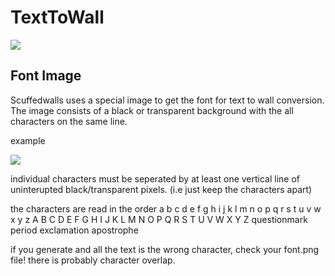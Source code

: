 # TextToWall

![](https://github.com/thelightdesigner/ScuffedWalls/blob/main/Readme/geico.png)

## Font Image
Scuffedwalls uses a special image to get the font for text to wall conversion. The image consists of a black or transparent background with the all characters on the same line.

example

![](https://github.com/thelightdesigner/ScuffedWalls/blob/main/Examples/fonts/litefont.png)

individual characters must be seperated by at least one vertical line of uninterupted black/transparent pixels.  (i.e just keep the characters apart)

the characters are read in the order 
a b c d e f g h i j k l m n o p q r s t u v w x y z
A B C D E F G H I J K L M N O P Q R S T U V W X Y Z
questionmark period exclamation apostrophe

if you generate and all the text is the wrong character, check your font.png file! there is probably character overlap.
